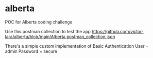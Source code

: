 # alberta
POC for Alberta coding challenge

Use this postman collection to test the app
https://github.com/victor-lara/alberta/blob/main/Alberta.postman_collection.json

There's a simple custom implementation of Basic Authentication
User = admin
Password = secure
